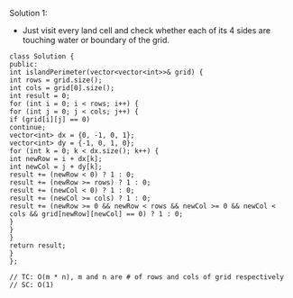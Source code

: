 Solution 1:
​
- Just visit every land cell and check whether each of its 4 sides are touching water or boundary of the grid.
​
```
class Solution {
public:
int islandPerimeter(vector<vector<int>>& grid) {
int rows = grid.size();
int cols = grid[0].size();
int result = 0;
for (int i = 0; i < rows; i++) {
for (int j = 0; j < cols; j++) {
if (grid[i][j] == 0)
continue;
vector<int> dx = {0, -1, 0, 1};
vector<int> dy = {-1, 0, 1, 0};
for (int k = 0; k < dx.size(); k++) {
int newRow = i + dx[k];
int newCol = j + dy[k];
result += (newRow < 0) ? 1 : 0;
result += (newRow >= rows) ? 1 : 0;
result += (newCol < 0) ? 1 : 0;
result += (newCol >= cols) ? 1 : 0;
result += (newRow >= 0 && newRow < rows && newCol >= 0 && newCol < cols && grid[newRow][newCol] == 0) ? 1 : 0;
}
}
}
return result;
}
};
​
// TC: O(m * n), m and n are # of rows and cols of grid respectively
// SC: O(1)
```